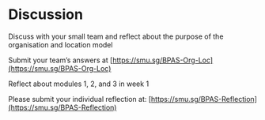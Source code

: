 # Discussion

Discuss with your small team and reflect about the purpose of the organisation and location model

Submit your team’s answers at [https://smu.sg/BPAS-Org-Loc](https://smu.sg/BPAS-Org-Loc)

Reflect about modules 1, 2, and 3 in week 1

Please submit your individual reflection at: [https://smu.sg/BPAS-Reflection](https://smu.sg/BPAS-Reflection)